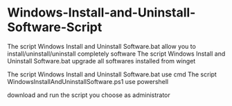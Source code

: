 # Windows-Install-and-Uninstall-Software-Script
The script Windows Install and Uninstall Software.bat allow you to install/uninstall/uninstall completely software
The script Windows Install and Uninstall Software.bat upgrade all softwares installed from winget

The script Windows Install and Uninstall Software.bat use cmd
The script WindowsInstallAndUninstallSoftware.ps1 use powershell

download and run the script you choose as administrator
